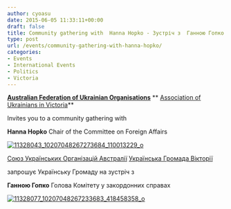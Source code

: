 ```yaml
---
author: cyoasu
date: 2015-06-05 11:33:11+00:00
draft: false
title: Community gathering with  Hanna Hopko - Зустріч з  Ганною Гопко
type: post
url: /events/community-gathering-with-hanna-hopko/
categories:
- Events
- International Events
- Politics
- Victoria
---
```


**[Australian Federation of Ukrainian Organisations](https://www.facebook.com/pages/Australian-Federation-of-Ukrainian-Organisations/79542805667)**
** [Association of Ukrainians in Victoria](https://www.facebook.com/pages/Association-of-Ukrainians-in-Victoria/208622155932364)**




Invites you to a community gathering with




**Hanna Hopko**
Chair of the Committee on Foreign Affairs





[![11328043_10207048267273684_110013229_o](http://www.ozeukes.com/wp-content/uploads/2015/06/11328043_10207048267273684_110013229_o.jpg)
](http://www.ozeukes.com/wp-content/uploads/2015/06/11328043_10207048267273684_110013229_o.jpg)




[Союз Українських Організацій Австралії](https://www.facebook.com/pages/Australian-Federation-of-Ukrainian-Organisations/79542805667)
[Українська Громада Вікторії](https://www.facebook.com/pages/Association-of-Ukrainians-in-Victoria/208622155932364)





запрошує Українську Громаду на зустріч з




**Ганною Гопко**
Голова Комітету у закордонних справах




[![11328077_10207048267233683_418458358_o](http://www.ozeukes.com/wp-content/uploads/2015/06/11328077_10207048267233683_418458358_o.jpg)
](http://www.ozeukes.com/wp-content/uploads/2015/06/11328077_10207048267233683_418458358_o.jpg)
